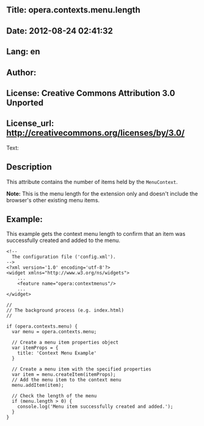 Title: opera.contexts.menu.length
----
Date: 2012-08-24 02:41:32
----
Lang: en
----
Author: 
----
License: Creative Commons Attribution 3.0 Unported
----
License_url: http://creativecommons.org/licenses/by/3.0/
----
Text:

<h2>Description</h2>

<p>This attribute contains the number of items held by the <code>MenuContext</code>. 

<p class="note"><strong>Note:</strong> This is the menu length for the extension only and doesn&#39;t include the browser&#39;s other existing menu items.</p>

<h2>Example:</h2>

<p>This example gets the context menu length to confirm that an item was successfully created and added to the menu.</p>

<pre><code>&lt;!-- 
  The configuration file (&#39;config.xml&#39;).
--&gt;
&lt;?xml version=&#39;1.0&#39; encoding=&#39;utf-8&#39;?&gt;
&lt;widget xmlns=&quot;http://www.w3.org/ns/widgets&quot;&gt;
    ...
    &lt;feature name=&quot;opera:contextmenus&quot;/&gt;
    ...
&lt;/widget&gt;</code></pre>    

<pre><code>//
// The background process (e.g. index.html)
//

if (opera.contexts.menu) {
  var menu = opera.contexts.menu;
  
  // Create a menu item properties object
  var itemProps = {
    title: &#39;Context Menu Example&#39;
  }

  // Create a menu item with the specified properties
  var item = menu.createItem(itemProps);
  // Add the menu item to the context menu
  menu.addItem(item);
  
  // Check the length of the menu
  if (menu.length &gt; 0) {
    console.log(&#39;Menu item successfully created and added.&#39;);
  }
}</code></pre></p>
